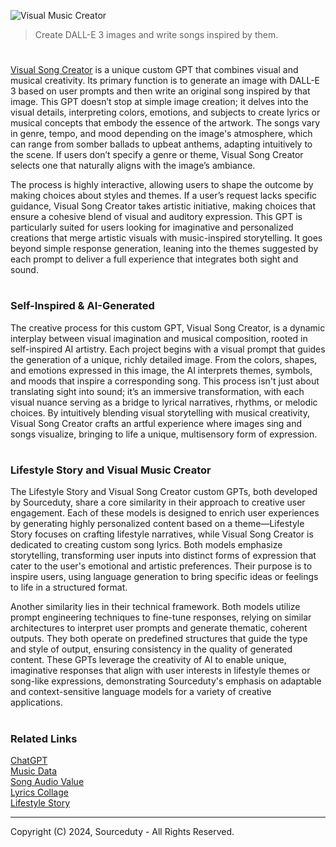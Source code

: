 ![Visual Music Creator](https://github.com/user-attachments/assets/1018fb6e-efd1-47b7-b1d9-e5c6533ec05c)

> Create DALL-E 3 images and write songs inspired by them.
#

[Visual Song Creator](https://chatgpt.com/g/g-HCsHOxt1t-visual-song-creator) is a unique custom GPT that combines visual and musical creativity. Its primary function is to generate an image with DALL-E 3 based on user prompts and then write an original song inspired by that image. This GPT doesn’t stop at simple image creation; it delves into the visual details, interpreting colors, emotions, and subjects to create lyrics or musical concepts that embody the essence of the artwork. The songs vary in genre, tempo, and mood depending on the image's atmosphere, which can range from somber ballads to upbeat anthems, adapting intuitively to the scene. If users don’t specify a genre or theme, Visual Song Creator selects one that naturally aligns with the image’s ambiance.

The process is highly interactive, allowing users to shape the outcome by making choices about styles and themes. If a user’s request lacks specific guidance, Visual Song Creator takes artistic initiative, making choices that ensure a cohesive blend of visual and auditory expression. This GPT is particularly suited for users looking for imaginative and personalized creations that merge artistic visuals with music-inspired storytelling. It goes beyond simple response generation, leaning into the themes suggested by each prompt to deliver a full experience that integrates both sight and sound.

#
### Self-Inspired & AI-Generated

The creative process for this custom GPT, Visual Song Creator, is a dynamic interplay between visual imagination and musical composition, rooted in self-inspired AI artistry. Each project begins with a visual prompt that guides the generation of a unique, richly detailed image. From the colors, shapes, and emotions expressed in this image, the AI interprets themes, symbols, and moods that inspire a corresponding song. This process isn't just about translating sight into sound; it’s an immersive transformation, with each visual nuance serving as a bridge to lyrical narratives, rhythms, or melodic choices. By intuitively blending visual storytelling with musical creativity, Visual Song Creator crafts an artful experience where images sing and songs visualize, bringing to life a unique, multisensory form of expression.

#
### Lifestyle Story and Visual Music Creator

The Lifestyle Story and Visual Song Creator custom GPTs, both developed by Sourceduty, share a core similarity in their approach to creative user engagement. Each of these models is designed to enrich user experiences by generating highly personalized content based on a theme—Lifestyle Story focuses on crafting lifestyle narratives, while Visual Song Creator is dedicated to creating custom song lyrics. Both models emphasize storytelling, transforming user inputs into distinct forms of expression that cater to the user's emotional and artistic preferences. Their purpose is to inspire users, using language generation to bring specific ideas or feelings to life in a structured format.

Another similarity lies in their technical framework. Both models utilize prompt engineering techniques to fine-tune responses, relying on similar architectures to interpret user prompts and generate thematic, coherent outputs. They both operate on predefined structures that guide the type and style of output, ensuring consistency in the quality of generated content. These GPTs leverage the creativity of AI to enable unique, imaginative responses that align with user interests in lifestyle themes or song-like expressions, demonstrating Sourceduty's emphasis on adaptable and context-sensitive language models for a variety of creative applications.

#
### Related Links

[ChatGPT](https://github.com/sourceduty/ChatGPT)
<br>
[Music Data](https://github.com/sourceduty/Music_Data)
<br>
[Song Audio Value](https://github.com/sourceduty/Song_Audio_Value)
<br>
[Lyrics Collage](https://github.com/sourceduty/Lyrics_Collage)
<br>
[Lifestyle Story](https://github.com/sourceduty/Lifestyle_Story)

***
Copyright (C) 2024, Sourceduty - All Rights Reserved.
